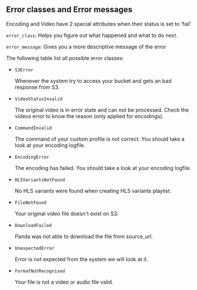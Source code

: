 ## Error classes and Error messages

Encoding and Video have 2 special attributes when their status is set to 'fail'

`error_class`: Helps you figure out what happened and what to do next.

`error_message`: Gives you a more descriptive message of the error

The following table list all possible error classes:

- `S3Error`

    Whenever the system try to access your bucket and gets an bad response from S3.

- `VideoStatusInvalid`

    The original video is in error state and can not be processed. Check the videos error to know the reason (only applied for encodings).

- `CommandInvalid`

    The command of your custom profile is not correct. You should take a look at your encoding logfile.

- `EncodingError`

    The encoding has failed. You should take a look at your encoding logfile.

- `HLSVariantsNotFound`

    No HLS variants were found when creating HLS variants playlist.

- `FileNotFound`

    Your original video file doesn't exist on S3.

- `DownloadFailed`

    Panda was not able to download the file from source_url.

- `UnexpectedError`

    Error is not expected from the system we will look at it.

- `FormatNotRecognised`

    Your file is not a video or audio file valid.

<div style="clear: both;"></div>
